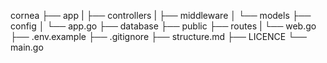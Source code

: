 cornea
├── app
|   ├── controllers
|   ├── middleware
│   └── models
├── config
│   └── app.go
├── database
├── public
├── routes
|   └── web.go
├── .env.example
├── .gitignore
├── structure.md
├── LICENCE
└── main.go 
